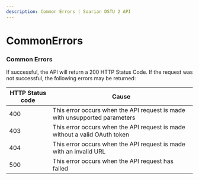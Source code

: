 ```yaml
---
description: Common Errors | Soarian DSTU 2 API
---
```


# CommonErrors

### Common Errors

If successful, the API will return a 200 HTTP Status Code. If the request was not successful, the following errors may be returned:

| HTTP Status code | Cause |
| --- | --- |
|400|This error occurs when the API request is made with unsupported parameters|
|403|This error occurs when the API request is made without a valid OAuth token|
|404|This error occurs when the API request is made with an invalid URL|
|500|This error occurs when the API request has failed|